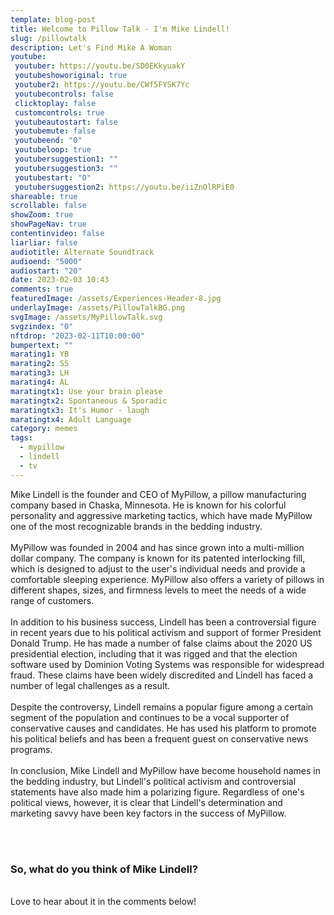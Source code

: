 ```yaml
---
template: blog-post
title: Welcome to Pillow Talk - I'm Mike Lindell!
slug: /pillowtalk
description: Let's Find Mike A Woman
youtube:
 youtuber: https://youtu.be/SD0EKkyuakY
 youtubeshoworiginal: true
 youtuber2: https://youtu.be/CWf5FYSK7Yc
 youtubecontrols: false
 clicktoplay: false
 customcontrols: true
 youtubeautostart: false
 youtubemute: false
 youtubeend: "0"
 youtubeloop: true
 youtubersuggestion1: ""
 youtubersuggestion3: ""
 youtubestart: "0"
 youtubersuggestion2: https://youtu.be/iiZnOlRPiE0
shareable: true
scrollable: false
showZoom: true
showPageNav: true
contentinvideo: false
liarliar: false
audiotitle: Alternate Soundtrack
audioend: "5000"
audiostart: "20"
date: 2023-02-03 10:43
comments: true
featuredImage: /assets/Experiences-Header-8.jpg
underlayImage: /assets/PillowTalkBG.png
svgImage: /assets/MyPillowTalk.svg
svgzindex: "0"
nftdrop: "2023-02-11T10:00:00"
bumpertext: ""
marating1: YB
marating2: SS
marating3: LH
marating4: AL
maratingtx1: Use your brain please
maratingtx2: Spontaneous & Sporadic
maratingtx3: It's Humor - laugh
maratingtx4: Adult Language
category: memes
tags:
  - mypillow
  - lindell
  - tv
---
```

<div style="text-align:left !important;">

<!-- ### America's Favorite Pillow Guy has a brand new show out, called PillowTalk! Let's hope Mike find True Love™ and a great night's sleep. 

<br /> -->
Mike Lindell is the founder and CEO of MyPillow, a pillow manufacturing company based in Chaska, Minnesota. He is known for his colorful personality and aggressive marketing tactics, which have made MyPillow one of the most recognizable brands in the bedding industry.
<br /><br />
MyPillow was founded in 2004 and has since grown into a multi-million dollar company. The company is known for its patented interlocking fill, which is designed to adjust to the user's individual needs and provide a comfortable sleeping experience. MyPillow also offers a variety of pillows in different shapes, sizes, and firmness levels to meet the needs of a wide range of customers.
<br /><br />
In addition to his business success, Lindell has been a controversial figure in recent years due to his political activism and support of former President Donald Trump. He has made a number of false claims about the 2020 US presidential election, including that it was rigged and that the election software used by Dominion Voting Systems was responsible for widespread fraud. These claims have been widely discredited and Lindell has faced a number of legal challenges as a result.
<br /><br />
Despite the controversy, Lindell remains a popular figure among a certain segment of the population and continues to be a vocal supporter of conservative causes and candidates. He has used his platform to promote his political beliefs and has been a frequent guest on conservative news programs.
<br /><br />
In conclusion, Mike Lindell and MyPillow have become household names in the bedding industry, but Lindell's political activism and controversial statements have also made him a polarizing figure. Regardless of one's political views, however, it is clear that Lindell's determination and marketing savvy have been key factors in the success of MyPillow.

<br /><br />

### So, what do you think of Mike Lindell?

<br />
Love to hear about it in the comments below!

</div>

<!-- https://youtu.be/zQB-_N7CIYY  -->

<!-- https://youtu.be/VgdB9QYKeyM -->

<!-- XjuLZwlDxh8 -->